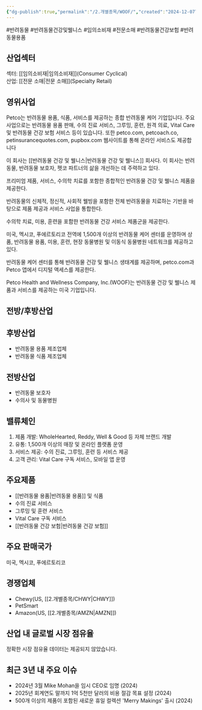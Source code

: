 ```yaml
---
{"dg-publish":true,"permalink":"/2.개별종목/WOOF/","created":"2024-12-07T12:31:59.033+09:00","updated":"2025-07-29T21:37:05.397+09:00"}
---
```


#반려동물 #반려동물건강및웰니스 #임의소비재 #전문소매 #반려동물건강보험
#반려동물용품

## 산업섹터

섹터: [[임의소비재\|임의소비재]](Consumer Cyclical)  
산업: [[전문 소매\|전문 소매]](Specialty Retail)

## 영위사업

Petco는 반려동물 용품, 식품, 서비스를 제공하는 종합 반려동물 케어 기업입니다. 주요 사업으로는 반려동물 용품 판매, 수의 진료 서비스, 그루밍, 훈련, 원격 의료, Vital Care 및 반려동물 건강 보험 서비스 등이 있습니다. 또한 petco.com, petcoach.co, petinsurancequotes.com, pupbox.com 웹사이트를 통해 온라인 서비스도 제공합니다

이 회사는 [[반려동물 건강 및 웰니스\|반려동물 건강 및 웰니스]] 회사다. 이 회사는 반려동물, 반려동물 보호자, 펫코 파트너의 삶을 개선하는 데 주력하고 있다.  

프리미엄 제품, 서비스, 수의학 치료를 포함한 종합적인 반려동물 건강 및 웰니스 제품을 제공한다.  
  
반려동물의 신체적, 정신적, 사회적 웰빙을 포함한 전체 반려동물을 치료하는 기반을 바탕으로 제품 제공과 서비스 사업을 통합한다.  

수의학 치료, 미용, 훈련을 포함한 반려동물 건강 서비스 제품군을 제공한다.  
  
미국, 멕시코, 푸에르토리코 전역에 1,500개 이상의 반려동물 케어 센터를 운영하며 상품, 반려동물 용품, 미용, 훈련, 현장 동물병원 및 이동식 동물병원 네트워크를 제공하고 있다.  

반려동물 케어 센터를 통해 반려동물 건강 및 웰니스 생태계를 제공하며, petco.com과 Petco 앱에서 디지털 액세스를 제공한다.


Petco Health and Wellness Company, Inc.(WOOF)는 반려동물 건강 및 웰니스 제품과 서비스를 제공하는 미국 기업입니다.

## 전방/후방산업

## 후방산업

- 반려동물 용품 제조업체
- 반려동물 식품 제조업체

## 전방산업

- 반려동물 보호자
- 수의사 및 동물병원

## 밸류체인

1. 제품 개발: WholeHearted, Reddy, Well & Good 등 자체 브랜드 개발
2. 유통: 1,500개 이상의 매장 및 온라인 플랫폼 운영
3. 서비스 제공: 수의 진료, 그루밍, 훈련 등 서비스 제공
4. 고객 관리: Vital Care 구독 서비스, 모바일 앱 운영

## 주요제품

- [[반려동물 용품\|반려동물 용품]] 및 식품
- 수의 진료 서비스
- 그루밍 및 훈련 서비스
- Vital Care 구독 서비스
- [[반려동물 건강 보험\|반려동물 건강 보험]]

## 주요 판매국가

미국, 멕시코, 푸에르토리코

## 경쟁업체

- Chewy(US, [[2.개별종목/CHWY\|CHWY]])
- PetSmart
- Amazon(US, [[2.개별종목/AMZN\|AMZN]])

## 산업 내 글로벌 시장 점유율

정확한 시장 점유율 데이터는 제공되지 않았습니다.

## 최근 3년 내 주요 이슈

- 2024년 3월 Mike Mohan을 임시 CEO로 임명 (2024)
- 2025년 회계연도 말까지 1억 5천만 달러의 비용 절감 목표 설정 (2024)
- 500개 이상의 제품이 포함된 새로운 휴일 컬렉션 'Merry Makings' 출시 (2024)